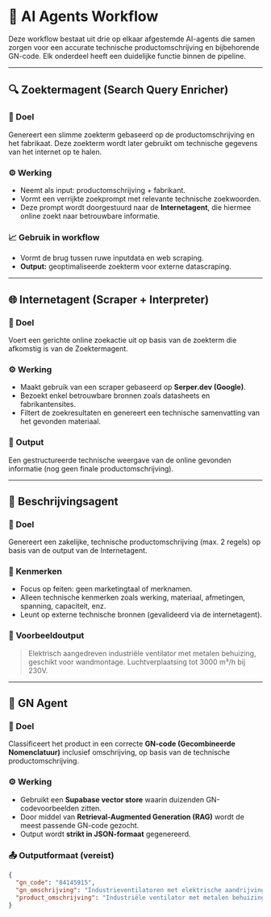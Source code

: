 # 🤖 AI Agents Workflow

Deze workflow bestaat uit drie op elkaar afgestemde AI-agents die samen zorgen voor een accurate technische productomschrijving en bijbehorende GN-code. Elk onderdeel heeft een duidelijke functie binnen de pipeline.

---

## 🔍 Zoektermagent (Search Query Enricher)

### 🎯 Doel
Genereert een slimme zoekterm gebaseerd op de productomschrijving en het fabrikaat. Deze zoekterm wordt later gebruikt om technische gegevens van het internet op te halen.

### ⚙️ Werking
- Neemt als input: productomschrijving + fabrikant.
- Vormt een verrijkte zoekprompt met relevante technische zoekwoorden.
- Deze prompt wordt doorgestuurd naar de **Internetagent**, die hiermee online zoekt naar betrouwbare informatie.

### 📈 Gebruik in workflow
- Vormt de brug tussen ruwe inputdata en web scraping.
- **Output:** geoptimaliseerde zoekterm voor externe datascraping.

---

## 🌐 Internetagent (Scraper + Interpreter)

### 🎯 Doel
Voert een gerichte online zoekactie uit op basis van de zoekterm die afkomstig is van de Zoektermagent.

### ⚙️ Werking
- Maakt gebruik van een scraper gebaseerd op **Serper.dev (Google)**.
- Bezoekt enkel betrouwbare bronnen zoals datasheets en fabrikantensites.
- Filtert de zoekresultaten en genereert een technische samenvatting van het gevonden materiaal.

### 🧾 Output
Een gestructureerde technische weergave van de online gevonden informatie (nog geen finale productomschrijving).

---

## 🧾 Beschrijvingsagent

### 🎯 Doel
Genereert een zakelijke, technische productomschrijving (max. 2 regels) op basis van de output van de Internetagent.

### 📌 Kenmerken
- Focus op feiten: geen marketingtaal of merknamen.
- Alleen technische kenmerken zoals werking, materiaal, afmetingen, spanning, capaciteit, enz.
- Leunt op externe technische bronnen (gevalideerd via de internetagent).

### 💬 Voorbeeldoutput
> Elektrisch aangedreven industriële ventilator met metalen behuizing, geschikt voor wandmontage. Luchtverplaatsing tot 3000 m³/h bij 230V.

---

## 🧮 GN Agent

### 🎯 Doel
Classificeert het product in een correcte **GN-code (Gecombineerde Nomenclatuur)** inclusief omschrijving, op basis van de technische productomschrijving.

### ⚙️ Werking
- Gebruikt een **Supabase vector store** waarin duizenden GN-codevoorbeelden zitten.
- Door middel van **Retrieval-Augmented Generation (RAG)** wordt de meest passende GN-code gezocht.
- Output wordt **strikt in JSON-formaat** gegenereerd.

### 📤 Outputformaat (vereist)
```json
{
  "gn_code": "84145915",
  "gn_omschrijving": "Industrieventilatoren met elektrische aandrijving",
  "product_omschrijving": "Industriële ventilator met metalen behuizing, luchtverplaatsing tot 3000 m³/h bij 230V"
}

